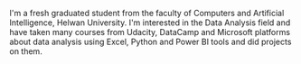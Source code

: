 I'm a fresh graduated student from the faculty of Computers and Artificial Intelligence, Helwan University.
I'm interested in the Data Analysis field and have taken many courses from Udacity, DataCamp and Microsoft platforms about data analysis using
Excel, Python and Power BI tools and did projects on them.
